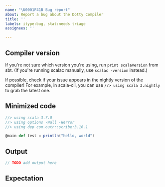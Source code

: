 ```yaml
---
name: "\U0001F41B Bug report"
about: Report a bug about the Dotty Compiler
title: ''
labels: itype:bug, stat:needs triage
assignees: ''

---
```


## Compiler version

If you're not sure which version you're using, run `print scalaVersion` from sbt.
(If you're running scalac manually, use `scalac -version` instead.)

If possible, check if your issue appears in the nightly version of the compiler! For example, in scala-cli, you can use `//> using scala 3.nightly` to grab the latest one.

## Minimized code

<!--
This code should be self contained, compilable (with possible failures) and as small as possible.

Ideally, we should be able to just copy this code to a file and run `scalac` (and maybe `scala`) to reproduce the issue.

If the code has external dependencies, please provide the `scala-cli` directives that describe them.

It's most convenient to also include `using` directives for the Scala version that demonstrates the problem,
any compiler command-line options, as well as dependencies. An example is provided.

It's also fine to paste the transcript of a REPL session. Note that some bugs may be specific to the REPL.
-->

```scala
//> using scala 3.7.0
//> using options -Wall -Werror
//> using dep com.outr::scribe:3.16.1

@main def test = println("hello, world")
```

## Output

```scala
// TODO add output here
```

## Expectation
